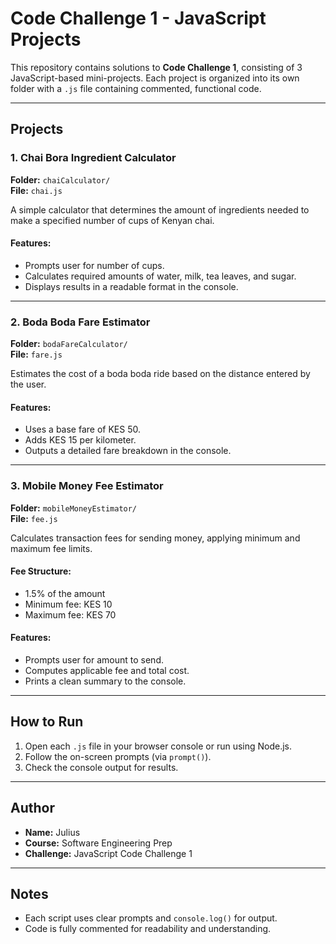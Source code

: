 # Code Challenge 1 - JavaScript Projects

This repository contains solutions to **Code Challenge 1**, consisting of 3 JavaScript-based mini-projects.
Each project is organized into its own folder with a `.js` file containing commented, functional code.

---

##  Projects

### 1. Chai Bora Ingredient Calculator 
**Folder:** `chaiCalculator/`  
**File:** `chai.js`  

A simple calculator that determines the amount of ingredients needed to make a specified number of cups of Kenyan chai.

#### Features:
- Prompts user for number of cups.
- Calculates required amounts of water, milk, tea leaves, and sugar.
- Displays results in a readable format in the console.

---

### 2. Boda Boda Fare Estimator 
**Folder:** `bodaFareCalculator/`  
**File:** `fare.js`

Estimates the cost of a boda boda ride based on the distance entered by the user.

#### Features:
- Uses a base fare of KES 50.
- Adds KES 15 per kilometer.
- Outputs a detailed fare breakdown in the console.

---

### 3. Mobile Money Fee Estimator  
**Folder:** `mobileMoneyEstimator/`  
**File:** `fee.js`

Calculates transaction fees for sending money, applying minimum and maximum fee limits.

#### Fee Structure:
- 1.5% of the amount
- Minimum fee: KES 10
- Maximum fee: KES 70

#### Features:
- Prompts user for amount to send.
- Computes applicable fee and total cost.
- Prints a clean summary to the console.

---

##  How to Run

1. Open each `.js` file in your browser console or run using Node.js.
2. Follow the on-screen prompts (via `prompt()`).
3. Check the console output for results.

---

## Author

- **Name:** Julius  
- **Course:** Software Engineering Prep  
- **Challenge:** JavaScript Code Challenge 1

---

##  Notes

- Each script uses clear prompts and `console.log()` for output.
- Code is fully commented for readability and understanding.
